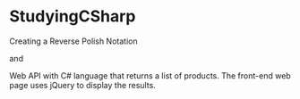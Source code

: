 # StudyingCSharp

Creating a Reverse Polish Notation

and

Web API with C# language that returns a list of products. 
The front-end web page uses jQuery to display the results.


